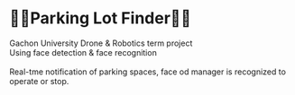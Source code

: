 # 🚐🚎Parking Lot Finder🚗🚕
Gachon University Drone & Robotics term project<br>
Using face detection & face recognition<br><br>
Real-tme notification of parking spaces, face od manager is recognized to operate or stop.
